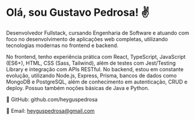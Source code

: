 # Olá, sou Gustavo Pedrosa! ✌️

Desenvolvedor Fullstack, cursando Engenharia de Software e atuando com foco no desenvolvimento de aplicações web completas, utilizando tecnologias modernas no frontend e backend.

No frontend, tenho experiência prática com React, TypeScript, JavaScript (ES6+), HTML, CSS (Sass, Tailwind), além de testes com Jest/Testing Library e integração com APIs RESTful. No backend, estou em constante evolução, utilizando Node.js, Express, Prisma, bancos de dados como MongoDB e PostgreSQL, além de conhecimento em autenticação, CRUD e deploy. Possuo também noções básicas de Java e Python.

🔗 GitHub: github.com/heyguspedrosa

📧 Email: heyguspedrosa@gmail.com


<!--
![Snake animation](https://github.com/edsonfsousa/edsonfsousa/blob/output/github-contribution-grid-snake.svg)

  
[![Typing SVG](https://readme-typing-svg.herokuapp.com?font=Firacode&duration=4800&vCenter=true&lines=Technology+Lover!)](https://git.io/typing-svg)

-->
